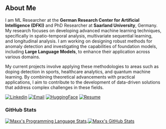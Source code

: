 
<!--
Here are some ideas to get you started:

- 🔭 I’m currently working on ...
- 🌱 I’m currently learning ...
- 👯 I’m looking to collaborate on ...
- 🤔 I’m looking for help with ...
- 💬 Ask me about ...
- 📫 How to reach me: ...
- 😄 Pronouns: ...
- ⚡ Fun fact: ...
-->


## About Me
I am ML Researcher at the **German Research Center for Artificial Intelligence (DFKI)** and PhD Researcher at **Saarland University**, Germany. My research focuses on developing advanced machine learning techniques, specifically in spatio-temporal analysis, multivariate sequential learning, and longitudinal analysis. I am working on designing robust methods for anomaly detection and investigating the capabilities of foundation models, including **Large Language Models**, to enhance their application across various domains.

My current projects involve applying these methodologies to areas such as doping detection in sports, healthcare analytics, and quantum machine learning. By combining theoretical advancements with practical applications, I aim to contribute to the development of data-driven solutions that address complex challenges in these fields.  

[![Linkedin](https://img.shields.io/badge/-LinkedIn-222222?style=flat-square&logo=Linkedin&logoColor=white&link=https://www.linkedin.com/in/sudiptoghosh99/)](https://www.linkedin.com/in/maxx-richard-rahman-aa993b163/)
[![Email](https://img.shields.io/badge/Email-%20-gold)](mailto:maxx_richard.rahman@dfki.de)
[![HuggingFace](https://img.shields.io/badge/HuggingFace-%20-blue)](https://huggingface.co/maxxrichard)
[![Resume](https://img.shields.io/badge/Resume%2FCV-%20-brightgreen)](https://drive.google.com/file/d/1WjxNzMZVllYUh8cI3_8IE4th31ZtBIo4/view?usp=sharing)





### GitHub Stats
<a href="https://github.com/maxxrichard">
  <img align="center" src="https://github-readme-stats.vercel.app/api/top-langs/?username=maxxrichard&layout=compact&title_color=ffffff&text_color=c9cacc&icon_color=2bbc8a&bg_color=1d1f21" alt="Maxx's Programming Language Stats" />
</a>

<a href="https://github.com/maxxrichard">
  <img align="center" src="https://github-readme-stats.vercel.app/api?username=maxxrichard&show_icons=true&line_height=27&hide=contribs,prs,issues&count_private=true&title_color=ffffff&text_color=c9cacc&icon_color=2bbc8a&bg_color=1d1f21" alt="Maxx's GitHub Stats" />
</a>
